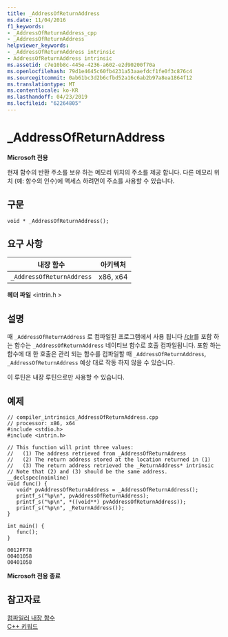 ```yaml
---
title: _AddressOfReturnAddress
ms.date: 11/04/2016
f1_keywords:
- _AddressOfReturnAddress_cpp
- _AddressOfReturnAddress
helpviewer_keywords:
- _AddressOfReturnAddress intrinsic
- AddressOfReturnAddress intrinsic
ms.assetid: c7e10b8c-445e-4236-a602-e2d90200f70a
ms.openlocfilehash: 79d1e4645c60fb4231a53aaefdcf1fe0f3c876c4
ms.sourcegitcommit: 0ab61bc3d2b6cfbd52a16c6ab2b97a8ea1864f12
ms.translationtype: MT
ms.contentlocale: ko-KR
ms.lasthandoff: 04/23/2019
ms.locfileid: "62264805"
---
```

# <a name="addressofreturnaddress"></a>_AddressOfReturnAddress

**Microsoft 전용**

현재 함수의 반환 주소를 보유 하는 메모리 위치의 주소를 제공 합니다. 다른 메모리 위치 (예: 함수의 인수)에 액세스 하려면이 주소를 사용할 수 있습니다.

## <a name="syntax"></a>구문

```
void * _AddressOfReturnAddress();
```

## <a name="requirements"></a>요구 사항

|내장 함수|아키텍처|
|---------------|------------------|
|`_AddressOfReturnAddress`|x86, x64|

**헤더 파일** \<intrin.h >

## <a name="remarks"></a>설명

때 `_AddressOfReturnAddress` 로 컴파일된 프로그램에서 사용 됩니다 [/clr](../build/reference/clr-common-language-runtime-compilation.md)를 포함 하는 함수는 `_AddressOfReturnAddress` 네이티브 함수로 호출 컴파일됩니다. 포함 하는 함수에 대 한 호출은 관리 되는 함수를 컴파일할 때 `_AddressOfReturnAddress`, `_AddressOfReturnAddress` 예상 대로 작동 하지 않을 수 있습니다.

이 루틴은 내장 루틴으로만 사용할 수 있습니다.

## <a name="example"></a>예제

```
// compiler_intrinsics_AddressOfReturnAddress.cpp
// processor: x86, x64
#include <stdio.h>
#include <intrin.h>

// This function will print three values:
//   (1) The address retrieved from _AddressOfReturnAdress
//   (2) The return address stored at the location returned in (1)
//   (3) The return address retrieved the _ReturnAddress* intrinsic
// Note that (2) and (3) should be the same address.
__declspec(noinline)
void func() {
   void* pvAddressOfReturnAddress = _AddressOfReturnAddress();
   printf_s("%p\n", pvAddressOfReturnAddress);
   printf_s("%p\n", *((void**) pvAddressOfReturnAddress));
   printf_s("%p\n", _ReturnAddress());
}

int main() {
   func();
}
```

```Output
0012FF78
00401058
00401058
```

**Microsoft 전용 종료**

## <a name="see-also"></a>참고자료

[컴파일러 내장 함수](../intrinsics/compiler-intrinsics.md)<br/>
[C++ 키워드](../cpp/keywords-cpp.md)